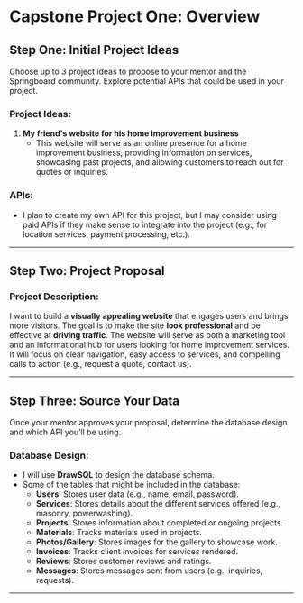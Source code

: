 # Capstone Project One: Overview

## Step One: Initial Project Ideas

Choose up to 3 project ideas to propose to your mentor and the Springboard community.
Explore potential APIs that could be used in your project.

### Project Ideas:
1. **My friend's website for his home improvement business**
   - This website will serve as an online presence for a home improvement business, providing information on services, showcasing past projects, and allowing customers to reach out for quotes or inquiries.

### APIs:
- I plan to create my own API for this project, but I may consider using paid APIs if they make sense to integrate into the project (e.g., for location services, payment processing, etc.).

---

## Step Two: Project Proposal

### Project Description:
I want to build a **visually appealing website** that engages users and brings more visitors. The goal is to make the site **look professional** and be effective at **driving traffic**. The website will serve as both a marketing tool and an informational hub for users looking for home improvement services. It will focus on clear navigation, easy access to services, and compelling calls to action (e.g., request a quote, contact us).

---

## Step Three: Source Your Data

Once your mentor approves your proposal, determine the database design and which API you’ll be using.

### Database Design:
- I will use **DrawSQL** to design the database schema.
- Some of the tables that might be included in the database:
    - **Users**: Stores user data (e.g., name, email, password).
    - **Services**: Stores details about the different services offered (e.g., masonry, powerwashing).
    - **Projects**: Stores information about completed or ongoing projects.
    - **Materials**: Tracks materials used in projects.
    - **Photos/Gallery**: Stores images for the gallery to showcase work.
    - **Invoices**: Tracks client invoices for services rendered.
    - **Reviews**: Stores customer reviews and ratings.
    - **Messages**: Stores messages sent from users (e.g., inquiries, requests).


---